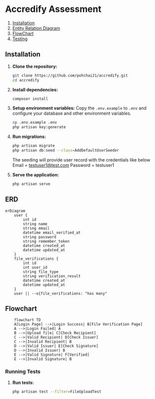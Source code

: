 # Accredify Assessment

1. [Installation](#Installation)
2. [Entity Relation Diagram](#ERD)
3. [FlowChart](#Flowchart)
4. [Testing](#Testing)


## Installation
1. **Clone the repository:**
    ```sh
    git clone https://github.com/pohchai21/accredify.git
    cd accredify
    ```

2. **Install dependencies:**
    ```sh
    composer install
    ```

3. **Setup environment variables:**
    Copy the `.env.example` to `.env` and configure your database and other environment variables.
    ```sh
    cp .env.example .env
    php artisan key:generate
    ```

4. **Run migrations:**
    ```sh
    php artisan migrate
    php artisan db:seed --class=AddDefaultUserSeeder
    ```
    The seeding will provide user record with the credentials like below
    Email    = testuser1@test.com
    Password = testuser1

5. **Serve the application:**
    ```sh
    php artisan serve
    ```

## ERD
``` mermaid
erDiagram
    user {
        int id
        string name
        string email
        datetime email_verified_at
        string password
        string remember_token
        datetime created_at
        datetime updated_at
    }
    file_verifications {
        int id
        int user_id
        string file_type
        string verification_result
        datetime created_at
        datetime updated_at
    }
    user || --o{file_verifications: "has many"
```

## Flowchart
```mermaid
    flowchart TD
    A[Login Page] -->|Login Success| B[File Verification Page]
    A -->|Login Failed| A
    B -->|Upload file| C[Check Recipient]
    C -->|Valid Recipient| D[Check Issuer]
    C -->|Invalid Recipient| B
    D -->|Valid Issuer| E[Check Signature]
    D -->|Invalid Issuer| B
    E -->|Valid Signature| F[Verified]
    E -->|Invalid Signature| B
```

### Running Tests

1. **Run tests:**
    ```sh
    php artisan test --filter=FileUploadTest
    ```
